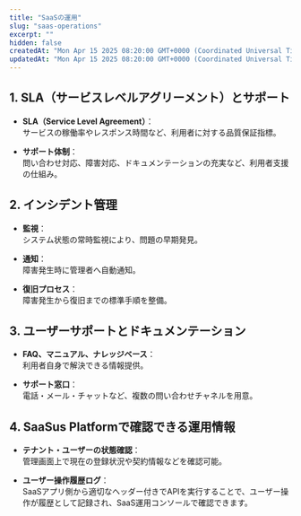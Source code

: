 ```yaml
---
title: "SaaSの運用"
slug: "saas-operations"
excerpt: ""
hidden: false
createdAt: "Mon Apr 15 2025 08:20:00 GMT+0000 (Coordinated Universal Time)"
updatedAt: "Mon Apr 15 2025 08:20:00 GMT+0000 (Coordinated Universal Time)"
---
```


## 1. SLA（サービスレベルアグリーメント）とサポート

- **SLA（Service Level Agreement）**：  
  サービスの稼働率やレスポンス時間など、利用者に対する品質保証指標。

- **サポート体制**：  
  問い合わせ対応、障害対応、ドキュメンテーションの充実など、利用者支援の仕組み。

## 2. インシデント管理

- **監視**：  
  システム状態の常時監視により、問題の早期発見。

- **通知**：  
  障害発生時に管理者へ自動通知。

- **復旧プロセス**：  
  障害発生から復旧までの標準手順を整備。

## 3. ユーザーサポートとドキュメンテーション

- **FAQ、マニュアル、ナレッジベース**：  
  利用者自身で解決できる情報提供。

- **サポート窓口**：  
  電話・メール・チャットなど、複数の問い合わせチャネルを用意。

## 4. SaaSus Platformで確認できる運用情報

- **テナント・ユーザーの状態確認**：  
  管理画面上で現在の登録状況や契約情報などを確認可能。

- **ユーザー操作履歴ログ**：  
  SaaSアプリ側から適切なヘッダー付きでAPIを実行することで、ユーザー操作が履歴として記録され、SaaS運用コンソールで確認できます。